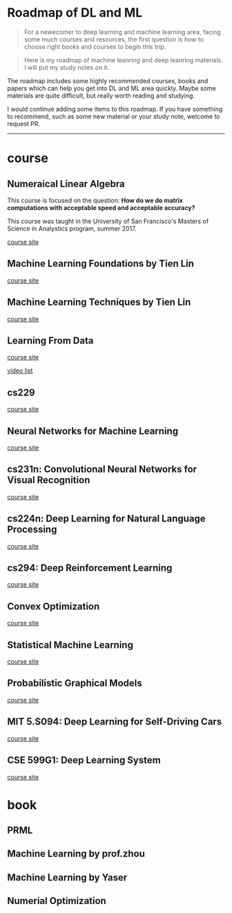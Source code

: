 # Roadmap of DL and ML

>For a newecomer to deep learning and machine learning area, facing some much courses and resources, the first question is how to choose right books and courses to begin this trip.

>Here is my roadmap of machine leanring and deep leanring materials. I will put my study notes on it.

The roadmap includes some highly recommended courses, books and papers which can help you get into DL and ML area quickly. Maybe some materials are quite difficult, but really worth reading and studying. 

I would continue adding some items to this roadmap. If you have something to recommend, such as some new material or your study note, welcome to request PR.

- - -

# course

## Numeraical Linear Algebra
This course is focused on the question: **How do we do matrix computations with acceptable speed and acceptable accuracy?**

This course was taught in the University of San Francisco's Masters of Science in Analystics program, summer 2017.

[course site](https://github.com/fastai/numerical-linear-algebra)

## Machine Learning Foundations by Tien Lin

[course site](http://www.csie.ntu.edu.tw/~htlin/mooc/)

## Machine Learning Techniques by Tien Lin

[course site](http://www.csie.ntu.edu.tw/~htlin/mooc/)

## Learning From Data

[course site](http://work.caltech.edu/lectures.html#lectures)

[video list](https://www.youtube.com/watch?v=mbyG85GZ0PI&list=PLD63A284B7615313A&index=1)

## cs229

[course site](http://cs229.stanford.edu/)

## Neural Networks for Machine Learning

[course site](https://www.coursera.org/learn/neural-networks)

## cs231n: Convolutional Neural Networks for Visual Recognition

[course site](http://cs231n.stanford.edu/index.html)

## cs224n: Deep Learning for Natural Language Processing

[course site](http://web.stanford.edu/class/cs224n/)

## cs294: Deep Reinforcement Learning

[course site](http://rll.berkeley.edu/deeprlcourse/)

## Convex Optimization

[course site](http://www.stat.cmu.edu/~ryantibs/convexopt/)

## Statistical Machine Learning

[course site](http://www.stat.cmu.edu/~larry/=sml/)

## Probabilistic Graphical Models

[course site](http://www.cs.cmu.edu/~epxing/Class/10708-14/lecture.html)

## MIT 5.S094: Deep Learning for Self-Driving Cars

[course site](http://selfdrivingcars.mit.edu/)

## CSE 599G1: Deep Learning System

[course site](http://dlsys.cs.washington.edu/)

# book

## PRML

## Machine Learning by prof.zhou

## Machine Learning by Yaser

## Numerial Optimization

## 